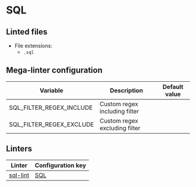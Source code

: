 <!-- markdownlint-disable MD003 MD020 MD033 MD041 -->
<!-- Generated by .automation/build.py, please do not update manually -->
# SQL

## Linted files

- File extensions:
  - `.sql`

## Mega-linter configuration

| Variable | Description | Default value |
| ----------------- | -------------- | -------------- |
| SQL_FILTER_REGEX_INCLUDE | Custom regex including filter |  |
| SQL_FILTER_REGEX_EXCLUDE | Custom regex excluding filter |  |

## Linters

| Linter | Configuration key |
| ------ | ----------------- |
| [sql-lint](https://github.com/nvuillam/mega-linter/tree/master/docs/descriptors/sql_sql_lint.md#readme) | [SQL](https://github.com/nvuillam/mega-linter/tree/master/docs/descriptors/sql_sql_lint.md#readme) |
